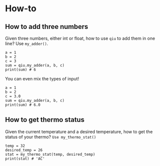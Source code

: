 # How-to

## How to add three numbers

Given three numbers, either int or float, how to use `qiu` to add them in one line?
Use `my_adder()`.

```
a = 1
b = 2
c = 3
sum = qiu.my_adder(a, b, c)
print(sum) # 6
```

You can even mix the types of input!
```
a = 1
b = 2
c = 3.0
sum = qiu.my_adder(a, b, c)
print(sum) # 6.0
```

## How to get thermo status

Given the current temperature and a desired temperature, how to get the status of your thermo? 
`Use my_thermo_stat()`

```
temp = 32
desired_temp = 26
stat = my_thermo_stat(temp, desired_temp)
print(stat) # 'AC'
```